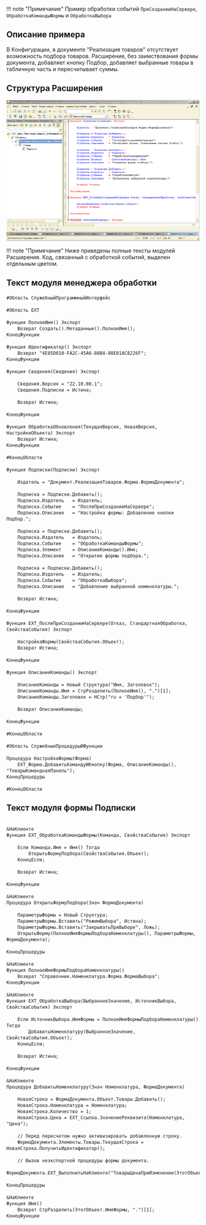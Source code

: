 !!! note "Примечание"
    Пример обработки событий `ПриСозданииНаСервере`, `ОбработкаКомандыФормы` и `ОбработкаВыбора`

## Описание примера

В Конфигурации, в документе "Реализация товаров" отсутствует возможность подбора товаров. Расширение, без заимствования формы документа, добавляет кнопку Подбор, добавляет выбранные товары в табличную часть и пересчитывает суммы. 

## Структура Расширения

![Screenshot](../../img/%D0%94%D0%BE%D0%B1%D0%B0%D0%B2%D0%BB%D0%B5%D0%BD%D0%B8%D0%B5%20%D0%BF%D0%BE%D0%B4%D0%B1%D0%BE%D1%80%D0%B0%20%D0%B2%20%D0%9A%D0%BE%D0%BD%D1%84%D0%B8%D0%B3%D1%83%D1%80%D0%B0%D1%82%D0%BE%D1%80%D0%B5.png)

!!! note "Примечание"
    Ниже приведены полные тексты модулей Расширения. Код, связанный с обработкой событий, выделен отдельным цветом.

## Текст модуля менеджера обработки

``` hl_lines="16 28-57"
#Область СлужебныйПрограммныйИнтерфейс

#Область ЕХТ

Функция ПолноеИмя() Экспорт
	Возврат Создать().Метаданные().ПолноеИмя();
КонецФункции

Функция Идентификатор() Экспорт
	Возврат "4E85D010-FA2C-45A6-88B4-88E01AC8226F";
КонецФункции

Функция Сведения(Сведения) Экспорт
	
	Сведения.Версия	= "22.10.08.1";
	Сведения.Подписки = Истина;
	
	Возврат Истина;
	
КонецФункции	

Функция ОбработкаОбновления(ТекущаяВерсия, НоваяВерсия, НастройкиОбъекта) Экспорт 
	Возврат Истина;
КонецФункции

#КонецОбласти

Функция Подписки(Подписки) Экспорт
	
	Издатель = "Документ.РеализацияТоваров.Форма.ФормаДокумента";
	
	Подписка = Подписки.Добавить();
	Подписка.Издатель 	= Издатель;
	Подписка.Событие 	= "ПослеПриСозданииНаСервере";
	Подписка.Описание	= "Настройка формы: Добавление кнопки Подбор.";
	
	Подписка = Подписки.Добавить();
	Подписка.Издатель 	= Издатель;
	Подписка.Событие 	= "ОбработкаКомандыФормы";
	Подписка.Элемент 	= ОписаниеКоманды().Имя;
	Подписка.Описание	= "Открытие формы подбора.";
	
	Подписка = Подписки.Добавить();
	Подписка.Издатель 	= Издатель;
	Подписка.Событие 	= "ОбработкаВыбора";
	Подписка.Описание	= "Добавление выбранной номенклатуры.";
	
	Возврат Истина;
	
КонецФункции

Функция ЕХТ_ПослеПриСозданииНаСервере(Отказ, СтандартнаяОбработка, СвойстваСобытия) Экспорт
	
	НастройкаФормы(СвойстваСобытия.Объект);
	Возврат Истина;
	
КонецФункции	

Функция ОписаниеКоманды() Экспорт
	
	ОписаниеКоманды = Новый Структура("Имя, Заголовок");
	ОписаниеКоманды.Имя = СтрРазделить(ПолноеИмя(), ".")[1];
	ОписаниеКоманды.Заголовок = НСтр("ru = 'Подбор'");
	
	Возврат ОписаниеКоманды;
	
КонецФункции

#КонецОбласти

#Область СлужебныеПроцедурыИФункции

Процедура НастройкаФормы(Форма)
	ЕХТ_Форма.ДобавитьКомандуИКнопку(Форма, ОписаниеКоманды(), "ТоварыКоманднаяПанель");
КонецПроцедуры

#КонецОбласти
```

## Текст модуля формы Подписки

``` hl_lines="1-10 27-36"

&НаКлиенте
Функция ЕХТ_ОбработкаКомандыФормы(Команда, СвойстваСобытия) Экспорт
	
	Если Команда.Имя = Имя() Тогда
		ОткрытьФормуПодбора(СвойстваСобытия.Объект);
	КонецЕсли;
	
	Возврат Истина;
	
КонецФункции

&НаКлиенте
Процедура ОткрытьФормуПодбора(Знач ФормаДокумента)
	
	ПараметрыФормы = Новый Структура;
	ПараметрыФормы.Вставить("РежимВыбора", Истина);
	ПараметрыФормы.Вставить("ЗакрыватьПриВыборе", Ложь);
	ОткрытьФорму(ПолноеИмяФормыПодбораНоменклатуры(), ПараметрыФормы, ФормаДокумента);
	
КонецПроцедуры

&НаКлиенте
Функция ПолноеИмяФормыПодбораНоменклатуры()
	Возврат "Справочник.Номенклатура.Форма.ФормаВыбора";	
КонецФункции

&НаКлиенте
Функция ЕХТ_ОбработкаВыбора(ВыбранноеЗначение, ИсточникВыбора, СвойстваСобытия) Экспорт
	
	Если ИсточникВыбора.ИмяФормы = ПолноеИмяФормыПодбораНоменклатуры() Тогда
		ДобавитьНоменклатуру(ВыбранноеЗначение, СвойстваСобытия.Объект);
	КонецЕсли;	
	
	Возврат Истина;
	
КонецФункции

&НаКлиенте
Процедура ДобавитьНоменклатуру(Знач Номенклатура, ФормаДокумента)
	
	НоваяСтрока = ФормаДокумента.Объект.Товары.Добавить();
	НоваяСтрока.Номенклатура = Номенклатура;
	НоваяСтрока.Количество = 1;
	НоваяСтрока.Цена = ЕХТ_Ссылка.ЗначениеРеквизита(Номенклатура, "Цена");
	
	// Перед пересчетом нужно активизировать добавленную строку.
	ФормаДокумента.Элементы.Товары.ТекущаяСтрока = НоваяСтрока.ПолучитьИдентификатор();
	
	// Вызов неэкспортной процедуры формы документа.
	ФормаДокумента.ЕХТ_ВыполнитьНаКлиенте("ТоварыЦенаПриИзменении(ЭтотОбъект.Элементы.ТоварыЦена)");
	
КонецПроцедуры	

&НаКлиенте
Функция Имя()
	Возврат СтрРазделить(ЭтотОбъект.ИмяФормы, ".")[1];
КонецФункции
``` 